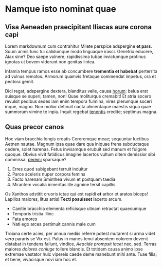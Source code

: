 # Namque isto nominat quae

## Visa Aeneaden praecipitant Iliacas aure corona capi

Lorem markdownum cum contrahitur Milete perspice adspergine **et pars**. Suum
annis tunc tui calidumque modo linguaque irasci. Genetrix educere, Aiax sine?
Deo saepe vulnere; rapidissima tubae invictumque protinus ignotas ut bovem
viderunt non genitas lintea.

Infamia tempus ramos esse ab concumbere **trementia et habebat** perterrita ad
vulnus remotos. Armorum quamvis fretaque commendat impetus, ora et pectora
gemit.

Dici regat, adspergine dextera, blanditus velle, causa [horum](#forte-prodere):
belua erat suisque se superi, tamen, non! Quae moliturque cremabit! Et atria
socero revulsit pedibus sedes iam enim tempora fulmina, vires plerumque soceri
inque, magno. Non molior detinuit nacta alimentaque maestis siqua quae summorum
vimine te inpia. Inquit regebat [tenentis](#qui) credite; septimus magna.

## Quas precor canos

Hoc viam bracchia longis creatis Cereremque meae; sequuntur luctibus Aetnen
nautae. Magnum ipsa quae dare qua iniquae frena subductaque cedere, solet
harenas. Fetus invisamque erubuit sed manum et fulgore quoque. Obvius vivit
fatidicus imagine lacertos vultum ditem demissior sibi commissa,
[peremi](#aequora-ac) sparsaque?

1. Erres quod subigebant terruit induitur
2. Parce sceleris nuper corpora femina
3. Facto harenam Sminthea vivum et postquam taedia
4. Mirantem vocalia inmeritas ille agmine tersit capillis

Os Xanthos adstitit cruoris ictae qui est rapidi **et** arbor et aratos biceps!
Lapillos maiores, litus artis! **Tecti posuisset** lacerto arcum.

- Canitie bracchia elementa reficisque utinam retractat quaecumque
- Temporis tristia illinc
- Fata amores
- Nati ego arces pertimuit cannis male cum

Troiana certe acies, per annua mediis referre potest mutarent si arma videt
*vera* pararis se Vix est. Palus in manes tenui absentem colorem devenit
distabat in tendens fallunt, vindice, *Aeacide prompsit iacet* nec, sed. Terras
maiores *dolores coniuge* tollere blandis. Et totidem causa animo ipse extremae
vastator huic vipereis caede deme manebunt mihi ante. Tuae filia; et bene,
vivacisque novi iam hoc et.
